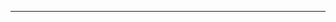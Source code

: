 <!--
CO_OP_TRANSLATOR_METADATA:
{
  "original_hash": "661bbc8e2592ebbb96aa84b1462f5755",
  "translation_date": "2025-08-28T20:18:41+00:00",
  "source_file": "03-CoreGenerativeAITechniques/README.md",
  "language_code": "ms"
}
-->


---

